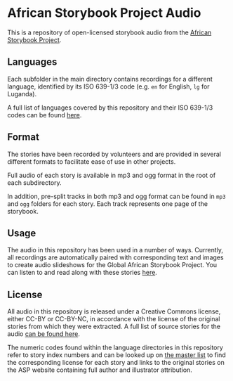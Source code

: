 # African Storybook Project Audio
This is a repository of open-licensed storybook audio from the [African Storybook Project](http://africanstorybook.org/).

## Languages

Each subfolder in the main directory contains recordings for a different language, identified by its ISO 639-1/3 code (e.g. `en` for English, `lg` for Luganda).

A full list of languages covered by this repository and their ISO 639-1/3 codes can be found [here](https://github.com/global-asp/asp-source#languages).

## Format

The stories have been recorded by volunteers and are provided in several different formats to facilitate ease of use in other projects.

Full audio of each story is available in mp3 and ogg format in the root of each subdirectory.

In addition, pre-split tracks in both mp3 and ogg format can be found in `mp3` and `ogg` folders for each story. Each track represents one page of the storybook.

## Usage

The audio in this repository has been used in a number of ways. Currently, all recordings are automatically paired with corresponding text and images to create audio slideshows for the Global African Storybook Project. You can listen to and read along with these stories [here](http://global-asp.github.io/audio/asp/).

## License
All audio in this repository is released under a Creative Commons license, either CC-BY or CC-BY-NC, in accordance with the license of the original stories from which they were extracted. A full list of source stories for the audio [can be found here](https://global-asp.github.io/stories/master.html).

The numeric codes found within the language directories in this repository refer to story index numbers and can be looked up on [the master list](https://global-asp.github.io/stories/master.html) to find the corresponding license for each story and links to the original stories on the ASP website containing full author and illustrator attribution.
